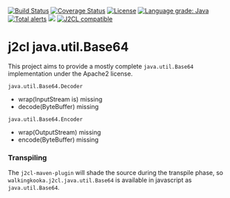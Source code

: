 [![Build Status](https://github.com/mP1/j2cl-java-util-Base64/workflows/build.yaml/badge.svg)](https://github.com/mP1/j2cl-java-util-Base64/actions/workflows/build.yaml/badge.svg)
[![Coverage Status](https://coveralls.io/repos/github/mP1/j2cl-java-util-Base64/badge.svg?branch=master)](https://coveralls.io/github/mP1/j2cl-java-util-Base64?branch=master)
[![License](https://img.shields.io/badge/License-Apache%202.0-blue.svg)](https://opensource.org/licenses/Apache-2.0)
[![Language grade: Java](https://img.shields.io/lgtm/grade/java/g/mP1/j2cl-java-util-Base64.svg?logo=lgtm&logoWidth=18)](https://lgtm.com/projects/g/mP1/j2cl-java-util-Base64/context:java)
[![Total alerts](https://img.shields.io/lgtm/alerts/g/mP1/j2cl-java-util-Base64.svg?logo=lgtm&logoWidth=18)](https://lgtm.com/projects/g/mP1/j2cl-java-util-Base64/alerts/)
![](https://tokei.rs/b1/github/mP1/j2cl-java-util-Base64)
[![J2CL compatible](https://img.shields.io/badge/J2CL-compatible-brightgreen.svg)](https://github.com/mP1/j2cl-central)



#  j2cl java.util.Base64

This project aims to provide a mostly complete `java.util.Base64` implementation under the Apache2 license.



`java.util.Base64.Decoder`
- wrap(InputStream is) missing
- decode(ByteBuffer) missing



`java.util.Base64.Encoder`
- wrap(OutputStream) missing
- encode(ByteBuffer) missing



### Transpiling

The `j2cl-maven-plugin` will shade the source during the transpile phase, so `walkingkooka.j2cl.java.util.Base64`
is available in javascript as `java.util.Base64`. 



